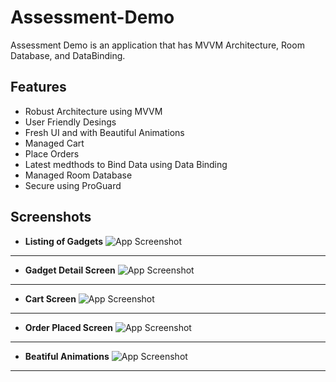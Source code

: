 
# Assessment-Demo

Assessment Demo is an application that has MVVM Architecture, Room Database, and DataBinding.


## Features

- Robust Architecture using MVVM
- User Friendly Desings
- Fresh UI and with Beautiful Animations
- Managed Cart
- Place Orders
- Latest medthods to Bind Data using Data Binding
- Managed Room Database
- Secure using ProGuard

## Screenshots
- **Listing of Gadgets**
![App Screenshot](https://raw.githubusercontent.com/DivyamOza/Assesment-Demo/main/app/src/main/res/drawable/img_listing.jpg)
- ------------------------------------------------
- **Gadget Detail Screen**
![App Screenshot](https://raw.githubusercontent.com/DivyamOza/Assesment-Demo/main/app/src/main/res/drawable/img_gadget_detail.jpg)
- ------------------------------------------------
- **Cart Screen**
![App Screenshot](https://raw.githubusercontent.com/DivyamOza/Assesment-Demo/main/app/src/main/res/drawable/img_cart.jpg)
- ------------------------------------------------
- **Order Placed Screen**
![App Screenshot](https://raw.githubusercontent.com/DivyamOza/Assesment-Demo/main/app/src/main/res/drawable/img_order_place.jpg)
- ------------------------------------------------
- **Beatiful Animations**
![App Screenshot](https://raw.githubusercontent.com/DivyamOza/Assesment-Demo/main/app/src/main/res/drawable/img_animations.jpg)
- ------------------------------------------------

